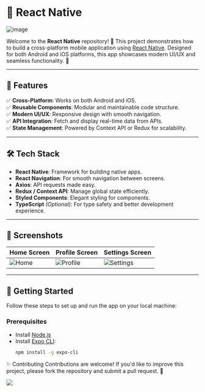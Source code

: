 # 📱 React Native

![image](https://github.com/user-attachments/assets/729da205-b542-4cab-916e-a45418108570)


Welcome to the **React Native** repository! 🚀 This project demonstrates how to build a cross-platform mobile application using [React Native](https://reactnative.dev/). Designed for both Android and iOS platforms, this app showcases modern UI/UX and seamless functionality. 🌟

---

## 🎯 Features

✅ **Cross-Platform**: Works on both Android and iOS.  
✅ **Reusable Components**: Modular and maintainable code structure.  
✅ **Modern UI/UX**: Responsive design with smooth navigation.  
✅ **API Integration**: Fetch and display real-time data from APIs.  
✅ **State Management**: Powered by Context API or Redux for scalability.  

---

## 🛠️ Tech Stack

- **React Native**: Framework for building native apps.
- **React Navigation**: For smooth navigation between screens.
- **Axios**: API requests made easy.
- **Redux / Context API**: Manage global state efficiently.
- **Styled Components**: Elegant styling for components.
- **TypeScript** *(Optional)*: For type safety and better development experience.

---

## 📸 Screenshots

| Home Screen | Profile Screen | Settings Screen |
|-------------|----------------|-----------------|
| ![Home](./assets/screenshots/home.png) | ![Profile](./assets/screenshots/profile.png) | ![Settings](./assets/screenshots/settings.png) |

---

## 🚀 Getting Started

Follow these steps to set up and run the app on your local machine:

### Prerequisites
- Install [Node.js](https://nodejs.org/)
- Install [Expo CLI](https://expo.dev/):  
  ```bash
  npm install -g expo-cli

✨ Contributing
Contributions are welcome! If you'd like to improve this project, please fork the repository and submit a pull request. 🙌

[![](https://visitcount.itsvg.in/api?id=huseyincenik.react_native/&label=Visiter%20Count&color=10&icon=9&pretty=false)](https://visitcount.itsvg.in)
